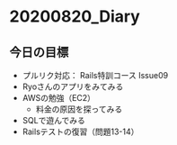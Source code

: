 # 20200820_Diary

## 今日の目標

- プルリク対応： Rails特訓コース Issue09
- Ryoさんのアプリをみてみる
- AWSの勉強（EC2）
  - 料金の原因を探ってみる
- SQLで遊んでみる
- Railsテストの復習（問題13-14）
